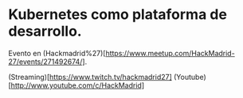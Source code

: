 # Kubernetes como plataforma de desarrollo.
Evento en (Hackmadrid%27)[https://www.meetup.com/HackMadrid-27/events/271492674/].

(Streaming)[https://www.twitch.tv/hackmadrid27]
(Youtube)[http://www.youtube.com/c/HackMadrid]
